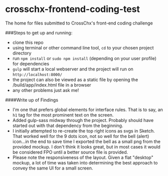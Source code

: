 # crosschx-frontend-coding-test
The home for files submitted to CrossChx's front-end coding challenge

###Steps to get up and running:
* clone this repo
* using terminal or other command line tool, `cd` to your chosen project directory
* run `npm install` or `sudo npm install` (depending on your user profile) for dependencies
* `gulp` will start a local webserver and the project will run on `http://localhost:8000/`
* the project can also be viewed as a static file by opening the /build/app/index.html file in a browser
* any other problems just ask me!


####Write up of Findings
* I'm one that prefers global elements for interface rules. That is to say, an `h1` tag for the most prominent text on the screen.
* Added gulp-sass midway through the project. Probably should have started out with that dependency from the beginning.
* I initially attempted to re-create the top right icons as svgs in Sketch. That worked well for the 9 dots icon, not so well for the bell (alert) icon...in the end to save time I exported the bell as a small png from the provided mockup. I don't think it looks great, but in most cases it would be considered FPO until a better source file is provided.
* Please note the responsiveness of the layout. Given a flat "desktop" mockup, a lot of time was taken into determining the best approach to convey the same UI for a small screen.
